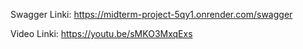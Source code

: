Swagger Linki:
https://midterm-project-5qy1.onrender.com/swagger

Video Linki:
https://youtu.be/sMKO3MxqExs

